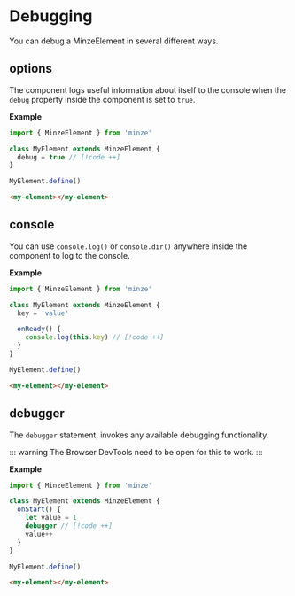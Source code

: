 # Debugging

You can debug a MinzeElement in several different ways.

## options

The component logs useful information about itself to the console when the `debug` property inside the component is set to `true`.

**Example**

```js
import { MinzeElement } from 'minze'

class MyElement extends MinzeElement {
  debug = true // [!code ++]
}

MyElement.define()
```

```html
<my-element></my-element>
```

## console

You can use `console.log()` or `console.dir()` anywhere inside the component to log to the console.

**Example**

```js
import { MinzeElement } from 'minze'

class MyElement extends MinzeElement {
  key = 'value'

  onReady() {
    console.log(this.key) // [!code ++]
  }
}

MyElement.define()
```

```html
<my-element></my-element>
```

## debugger

The `debugger` statement, invokes any available debugging functionality.

::: warning
The Browser DevTools need to be open for this to work.
:::

**Example**

```js
import { MinzeElement } from 'minze'

class MyElement extends MinzeElement {
  onStart() {
    let value = 1
    debugger // [!code ++]
    value++
  }
}

MyElement.define()
```

```html
<my-element></my-element>
```
